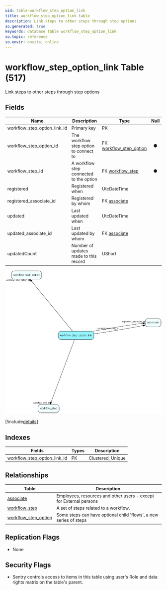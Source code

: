 ```yaml
---
uid: table-workflow_step_option_link
title: workflow_step_option_link table
description: Link steps to other steps through step options
so.generated: true
keywords: database table workflow_step_option_link
so.topic: reference
so.envir: onsite, online
---
```


# workflow\_step\_option\_link Table (517)

Link steps to other steps through step options

## Fields

| Name | Description | Type | Null |
|------|-------------|------|:----:|
|workflow\_step\_option\_link\_id|Primary key|PK| |
|workflow\_step\_option\_id|The workflow step option to connect to|FK [workflow_step_option](workflow-step-option.md)|&#x25CF;|
|workflow\_step\_id|A workflow step connected to the option|FK [workflow_step](workflow-step.md)|&#x25CF;|
|registered|Registered when|UtcDateTime| |
|registered\_associate\_id|Registered by whom|FK [associate](associate.md)| |
|updated|Last updated when|UtcDateTime| |
|updated\_associate\_id|Last updated by whom|FK [associate](associate.md)| |
|updatedCount|Number of updates made to this record|UShort| |


![workflow_step_option_link table relationship diagram](./media/workflow_step_option_link.png)

[!include[details](./includes/workflow-step-option-link.md)]

## Indexes

| Fields | Types | Description |
|--------|-------|-------------|
|workflow\_step\_option\_link\_id |PK |Clustered, Unique |

## Relationships

| Table|  Description |
|------|-------------|
|[associate](associate.md)  |Employees, resources and other users - except for External persons |
|[workflow\_step](workflow-step.md)  |A set of steps related to a workflow. |
|[workflow\_step\_option](workflow-step-option.md)  |Some steps can have optional child &apos;flows&apos;, a new series of steps |


## Replication Flags

* None

## Security Flags

* Sentry controls access to items in this table using user's Role and data rights matrix on the table's parent.

